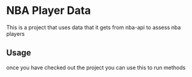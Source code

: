 # NBA Player Data
This is a project that uses data that it gets from nba-api to assess nba players

## Usage
once you have checked out the project you can use this to run methods
